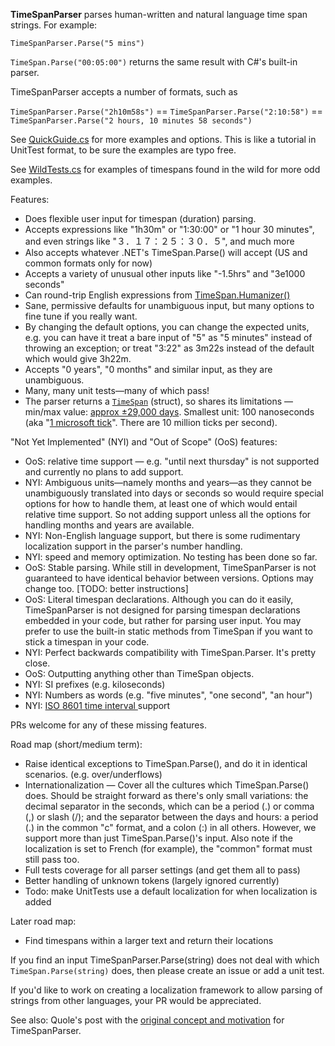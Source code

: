 **TimeSpanParser** parses human-written and natural language time span strings. For example:

`TimeSpanParser.Parse("5 mins")`

`TimeSpan.Parse("00:05:00")` returns the same result with C#'s built-in parser.

TimeSpanParser accepts a number of formats, such as

`TimeSpanParser.Parse("2h10m58s")` == `TimeSpanParser.Parse("2:10:58")` == `TimeSpanParser.Parse("2 hours, 10 minutes 58 seconds")`

See [QuickGuide.cs](https://github.com/quole/TimeSpanParser/blob/master/TimeParser.Tests/QuickGuide.cs) for more examples and options. This is like a tutorial in UnitTest format, to be sure the examples are typo free.

See [WildTests.cs](https://github.com/quole/TimeSpanParser/blob/master/TimeParser.Tests/WildTests.cs) for examples of timespans found in the wild for more odd examples.

Features:
* Does flexible user input for timespan (duration) parsing.
* Accepts expressions like "1h30m" or "1:30:00" or "1 hour 30 minutes", and even strings like "３．１７：２５：３０．５", and much more
* Also accepts whatever .NET's TimeSpan.Parse() will accept (US and common formats only for now)
* Accepts a variety of unusual other inputs like "-1.5hrs" and "3e1000 seconds"
* Can round-trip English expressions from [TimeSpan.Humanizer()](https://github.com/Humanizr/Humanizer)
* Sane, permissive defaults for unambiguous input, but many options to fine tune if you really want.
* By changing the default options, you can change the expected units, e.g. you can have it treat a bare input of "5" as "5 minutes" instead of throwing an exception; or treat "3:22" as 3m22s instead of the default which would give 3h22m.
* Accepts "0 years", "0 months" and similar input, as they are unambiguous.
* Many, many unit tests—many of which pass!
* The parser returns a [`TimeSpan`](https://docs.microsoft.com/en-us/dotnet/api/system.timespan?view=netcore-2.1) (struct), so shares its limitations — min/max value: [approx ±29,000 days](https://docs.microsoft.com/en-us/dotnet/api/system.timespan.maxvalue?view=netcore-2.1). Smallest unit: 100 nanoseconds (aka "[1 microsoft tick](https://docs.microsoft.com/en-us/dotnet/api/system.timespan.ticks?view=netcore-2.1)". There are 10 million ticks per second).

"Not Yet Implemented" (NYI) and "Out of Scope" (OoS) features:
* OoS: relative time support — e.g. "until next thursday" is not supported and currently no plans to add support.
* NYI: Ambiguous units—namely months and years—as they cannot be unambiguously translated into days or seconds so would require special options for how to handle them, at least one of which would entail relative time support. So not adding support unless all the options for handling months and years are available.
* NYI: Non-English language support, but there is some rudimentary localization support in the parser's number handling.
* NYI: speed and memory optimization. No testing has been done so far.
* OoS: Stable parsing. While still in development, TimeSpanParser is not guaranteed to have identical behavior between versions. Options may change too. [TODO: better instructions]
* OoS: Literal timespan declarations. Although you can do it easily, TimeSpanParser is not designed for parsing timespan declarations embedded in your code, but rather for parsing user input. You may prefer to use the built-in static methods from TimeSpan if you want to stick a timespan in your code.
* NYI: Perfect backwards compatibility with TimeSpan.Parser. It's pretty close.
* OoS: Outputting anything other than TimeSpan objects.
* NYI: SI prefixes (e.g. kiloseconds)
* NYI: Numbers as words (e.g. "five minutes", "one second", "an hour")
* NYI: [ISO 8601 time interval ](https://en.wikipedia.org/wiki/ISO_8601#Time_intervals) support

PRs welcome for any of these missing features.

Road map (short/medium term):
* Raise identical exceptions to TimeSpan.Parse(), and do it in identical scenarios. (e.g. over/underflows)
* Internationalization — Cover all the cultures which TimeSpan.Parse() does. Should be straight forward as there's only small variations: the decimal separator in the seconds, which can be a period (.) or comma (,) or slash (/); and the separator between the days and hours: a period (.) in the common "c" format, and a colon (:) in all others. However, we support more than just TimeSpan.Parse()'s input. Also note if the localization is set to French (for example), the "common" format must still pass too.
* Full tests coverage for all parser settings (and get them all to pass)
* Better handling of unknown tokens (largely ignored currently)
* Todo: make UnitTests use a default localization for when localization is added

Later road map:
* Find timespans within a larger text and return their locations

If you find an input TimeSpanParser.Parse(string) does not deal with which `TimeSpan.Parse(string)` does, then please create an issue or add a unit test.

If you'd like to work on creating a localization framework to allow parsing of strings from other languages, your PR would be appreciated.

See also: Quole's post with the [original concept and motivation](https://github.com/Humanizr/Humanizer/issues/691) for TimeSpanParser.
